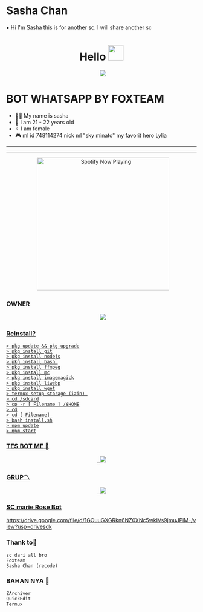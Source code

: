 # Sasha Chan

• Hi I'm Sasha this is for another sc. I will share another sc 

<h1 align="center">Hello <img src="https://user-images.githubusercontent.com/1303154/88677602-1635ba80-d120-11ea-84d8-d263ba5fc3c0.gif" width="40px" alt=""><br></h1>
<p align="center">
  <img src="https://user-images.githubusercontent.com/95025437/146481331-8f903bd9-557b-428c-ae89-a4f9d0196493.jpg" />
</p> 


# BOT WHATSAPP BY FOXTEAM

<p align="center"> 

- 👨‍💻 My name is sasha 
- 📌 I am 21 - 22 years old 
- ♀️ I am female
- 🎮 ml id 748114274 nick ml "sky minato" my favorit hero Lylia

</p> 

------




------ 

<p align="center">
  <a href="https://open.spotify.com/track/3G3z3lpTbmN62PSQ3K3zfA?si=t91aO1AaR2ODh0BssERTmQ&utm="_blank"><img src="https://now-playing-on-spotify.vercel.app/api/spotify" alt="Spotify Now Playing" width="350"/></a>
</p> 

### OWNER
<p align="center">
  <a href="https://wa.me/62887433094409?text=Halo"><img src="https://img.shields.io/badge/WhatsApp-25D366?style=for-the-badge&logo=whatsapp&logoColor=white" /><br>


### Reinstall?  

```
> pkg update && pkg upgrade
> pkg install git
> pkg install nodejs
> pkg install bash 
> pkg install ffmpeg
> pkg install mc
> pkg install imagemagick
> pkg install liwebp
> pkg install wget
> termux-setup-storage (izin) 
> cd /sdcard
> cp -r [ Filename ] /$HOME
> cd
> cd [ Filename] 
> bash install.sh
> npm update
> npm start

```
### TES BOT ME 🤖
<p align="center">
  <a href="https://wa.me/6288289252040?text=!menu"><img src="https://img.shields.io/badge/WhatsApp-25D366?style=for-the-badge&logo=whatsapp&logoColor=white" /><br>

### GRUP〽️
<p align="center">
  <a href="https://chat.whatsapp.com/FU9uGSY7ODW9spPWCJFmEP"><img src="https://img.shields.io/badge/WhatsApp-25D366?style=for-the-badge&logo=whatsapp&logoColor=white" /><br>

### SC marie Rose Bot
https://drive.google.com/file/d/1GOuuGXGRkn6NZ0XNc5wkIVs9jmuJPjM-/view?usp=drivesdk

### Thank to🌹 

```
sc dari all bro
Foxteam 
Sasha Chan (recode) 

```
### BAHAN NYA 🌙

```
ZArchiver
QuickEdit
Termux 

```



